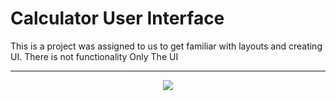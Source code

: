# Calculator User Interface

This is a project was assigned to us to get familiar with layouts and creating UI.
There is not functionality Only The UI

<hr/>

<div align="center">
<img src="https://github.com/user-attachments/assets/b5b0a264-2e30-4155-a982-c772102385cf"/>
</div>
